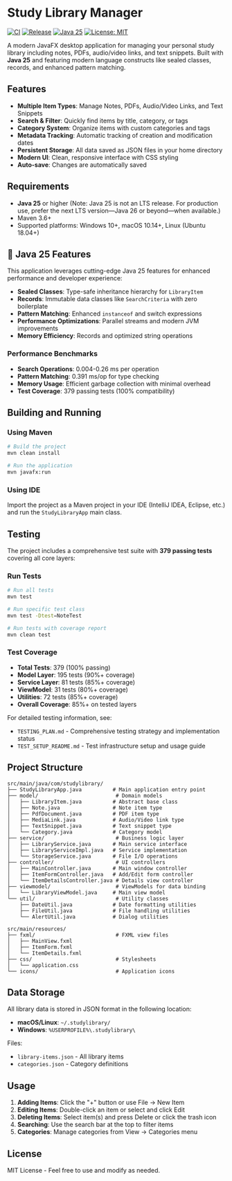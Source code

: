 # Study Library Manager

[![CI](https://github.com/bmsujon/STUDYLIBRARY/actions/workflows/ci.yml/badge.svg)](https://github.com/bmsujon/STUDYLIBRARY/actions/workflows/ci.yml)
[![Release](https://github.com/bmsujon/STUDYLIBRARY/actions/workflows/release.yml/badge.svg)](https://github.com/bmsujon/STUDYLIBRARY/actions/workflows/release.yml)
[![Java 25](https://img.shields.io/badge/Java-25-orange.svg)](https://openjdk.java.net/projects/jdk/25/)
[![License: MIT](https://img.shields.io/badge/License-MIT-yellow.svg)](https://opensource.org/licenses/MIT)

A modern JavaFX desktop application for managing your personal study library including notes, PDFs, audio/video links, and text snippets. Built with **Java 25** and featuring modern language constructs like sealed classes, records, and enhanced pattern matching.

## Features

- **Multiple Item Types**: Manage Notes, PDFs, Audio/Video Links, and Text Snippets
- **Search & Filter**: Quickly find items by title, category, or tags
- **Category System**: Organize items with custom categories and tags
- **Metadata Tracking**: Automatic tracking of creation and modification dates
- **Persistent Storage**: All data saved as JSON files in your home directory
- **Modern UI**: Clean, responsive interface with CSS styling
- **Auto-save**: Changes are automatically saved

## Requirements

- **Java 25** or higher (Note: Java 25 is not an LTS release. For production use, prefer the next LTS version—Java 26 or beyond—when available.)
- Maven 3.6+
- Supported platforms: Windows 10+, macOS 10.14+, Linux (Ubuntu 18.04+)

## 🚀 Java 25 Features

This application leverages cutting-edge Java 25 features for enhanced performance and developer experience:

- **Sealed Classes**: Type-safe inheritance hierarchy for `LibraryItem`
- **Records**: Immutable data classes like `SearchCriteria` with zero boilerplate
- **Pattern Matching**: Enhanced `instanceof` and switch expressions
- **Performance Optimizations**: Parallel streams and modern JVM improvements
- **Memory Efficiency**: Records and optimized string operations

### Performance Benchmarks

- **Search Operations**: 0.004-0.26 ms per operation
- **Pattern Matching**: 0.391 ms/op for type checking
- **Memory Usage**: Efficient garbage collection with minimal overhead
- **Test Coverage**: 379 passing tests (100% compatibility)

## Building and Running

### Using Maven

```bash
# Build the project
mvn clean install

# Run the application
mvn javafx:run
```

### Using IDE

Import the project as a Maven project in your IDE (IntelliJ IDEA, Eclipse, etc.) and run the `StudyLibraryApp` main class.

## Testing

The project includes a comprehensive test suite with **379 passing tests** covering all core layers:

### Run Tests

```bash
# Run all tests
mvn test

# Run specific test class
mvn test -Dtest=NoteTest

# Run tests with coverage report
mvn clean test
```

### Test Coverage

- **Total Tests**: 379 (100% passing)
- **Model Layer**: 195 tests (90%+ coverage)
- **Service Layer**: 81 tests (85%+ coverage)
- **ViewModel**: 31 tests (80%+ coverage)
- **Utilities**: 72 tests (85%+ coverage)
- **Overall Coverage**: 85%+ on tested layers

For detailed testing information, see:

- `TESTING_PLAN.md` - Comprehensive testing strategy and implementation status
- `TEST_SETUP_README.md` - Test infrastructure setup and usage guide

## Project Structure

```
src/main/java/com/studylibrary/
├── StudyLibraryApp.java          # Main application entry point
├── model/                         # Domain models
│   ├── LibraryItem.java          # Abstract base class
│   ├── Note.java                 # Note item type
│   ├── PdfDocument.java          # PDF item type
│   ├── MediaLink.java            # Audio/Video link type
│   ├── TextSnippet.java          # Text snippet type
│   └── Category.java             # Category model
├── service/                       # Business logic layer
│   ├── LibraryService.java       # Main service interface
│   ├── LibraryServiceImpl.java   # Service implementation
│   └── StorageService.java       # File I/O operations
├── controller/                    # UI controllers
│   ├── MainController.java       # Main window controller
│   ├── ItemFormController.java   # Add/Edit form controller
│   └── ItemDetailsController.java # Details view controller
├── viewmodel/                     # ViewModels for data binding
│   └── LibraryViewModel.java     # Main view model
└── util/                          # Utility classes
    ├── DateUtil.java             # Date formatting utilities
    ├── FileUtil.java             # File handling utilities
    └── AlertUtil.java            # Dialog utilities

src/main/resources/
├── fxml/                          # FXML view files
│   ├── MainView.fxml
│   ├── ItemForm.fxml
│   └── ItemDetails.fxml
├── css/                           # Stylesheets
│   └── application.css
└── icons/                         # Application icons
```

## Data Storage

All library data is stored in JSON format in the following location:

- **macOS/Linux**: `~/.studylibrary/`
- **Windows**: `%USERPROFILE%\.studylibrary\`

Files:

- `library-items.json` - All library items
- `categories.json` - Category definitions

## Usage

1. **Adding Items**: Click the "+" button or use File → New Item
2. **Editing Items**: Double-click an item or select and click Edit
3. **Deleting Items**: Select item(s) and press Delete or click the trash icon
4. **Searching**: Use the search bar at the top to filter items
5. **Categories**: Manage categories from View → Categories menu

## License

MIT License - Feel free to use and modify as needed.
